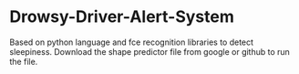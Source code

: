 # Drowsy-Driver-Alert-System
Based on python language and fce recognition libraries to detect sleepiness.
Download the shape predictor file from google or github to run the file.
